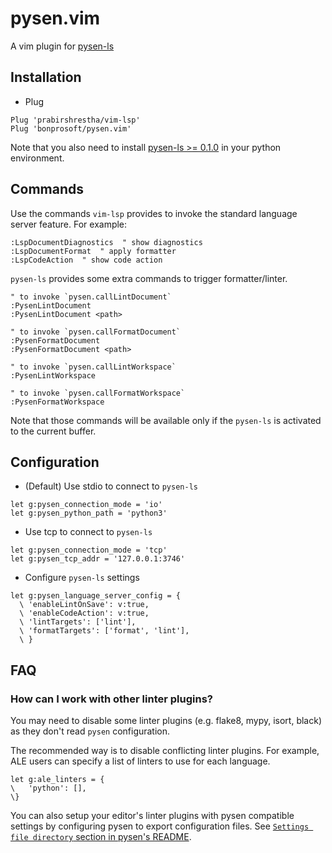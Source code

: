 # pysen.vim

A vim plugin for [pysen-ls](https://github.com/bonprosoft/pysen-ls)

## Installation

- Plug
```viml
Plug 'prabirshrestha/vim-lsp'
Plug 'bonprosoft/pysen.vim'
```

Note that you also need to install [pysen-ls >= 0.1.0](https://github.com/bonprosoft/pysen-ls) in your python environment.

## Commands

Use the commands `vim-lsp` provides to invoke the standard language server feature.
For example:
```vim
:LspDocumentDiagnostics  " show diagnostics
:LspDocumentFormat  " apply formatter
:LspCodeAction  " show code action
```

`pysen-ls` provides some extra commands to trigger formatter/linter.

```vim
" to invoke `pysen.callLintDocument`
:PysenLintDocument
:PysenLintDocument <path>

" to invoke `pysen.callFormatDocument`
:PysenFormatDocument
:PysenFormatDocument <path>

" to invoke `pysen.callLintWorkspace`
:PysenLintWorkspace

" to invoke `pysen.callFormatWorkspace`
:PysenFormatWorkspace
```

Note that those commands will be available only if the `pysen-ls` is activated to the current buffer.

## Configuration

- (Default) Use stdio to connect to `pysen-ls`
```vim
let g:pysen_connection_mode = 'io'
let g:pysen_python_path = 'python3'
```

- Use tcp to connect to `pysen-ls`
```vim
let g:pysen_connection_mode = 'tcp'
let g:pysen_tcp_addr = '127.0.0.1:3746'
```

- Configure `pysen-ls` settings
```vim
let g:pysen_language_server_config = {
  \ 'enableLintOnSave': v:true,
  \ 'enableCodeAction': v:true,
  \ 'lintTargets': ['lint'],
  \ 'formatTargets': ['format', 'lint'],
  \ }
```

## FAQ

### How can I work with other linter plugins?

You may need to disable some linter plugins (e.g. flake8, mypy, isort, black) as they don't read `pysen` configuration.

The recommended way is to disable conflicting linter plugins.
For example, ALE users can specify a list of linters to use for each language.
```vim
let g:ale_linters = {
\   'python': [],
\}
```

You can also setup your editor's linter plugins with pysen compatible settings by configuring pysen to export configuration files.
See [`Settings file directory` section in pysen's README](https://github.com/pfnet/pysen#how-it-works-settings-file-directory).

